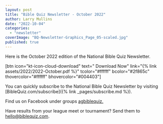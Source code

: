 ```yaml
---
layout: post
title: "Bible Quiz Newsletter - October 2022"
author: Larry Mullins
date: "2022-10-04"
categories: 
  - "newsletter"
coverImage: "BQ-Newsletter-Graphics_Page_05-scaled.jpg"
published: true
---
```


Here is the October 2022 edition of the National Bible Quiz Newsletter.

\[btn icon="kt-icon-cloud-download" text=" Download Now" link="{% link assets/2022/2022-October.pdf %}" tcolor="#ffffff" bcolor="#2f865c" thovercolor="#ffffff" bhovercolor="#004403"\]

You can quickly subscribe to the National Bible Quiz Newsletter by visiting [BibleQuiz.com/subscribe]({% link _pages/subscribe.md %}).

Find us on Facebook under groups [agbiblequiz.](https://www.facebook.com/groups/agbiblequiz)

Have results from your league meet or tournament? Send them to [hello@biblequiz.com](mailto:hello@biblequiz.com).
